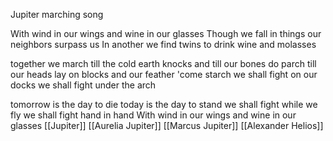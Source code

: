 Jupiter marching song

With wind in our wings
and wine in our glasses
Though we fall in things
our neighbors surpass us
In another we find twins
to drink wine and molasses

together we march
till the cold earth knocks
and till our bones do parch
till our heads lay on blocks
and our feather 'come starch
we shall fight on our docks
we shall fight under the arch

tomorrow is the day to die
today is the day to stand
we shall fight while we fly
we shall fight hand in hand
With wind in our wings
and wine in our glasses
[[Jupiter]]
[[Aurelia Jupiter]]
[[Marcus Jupiter]]
[[Alexander Helios]]
